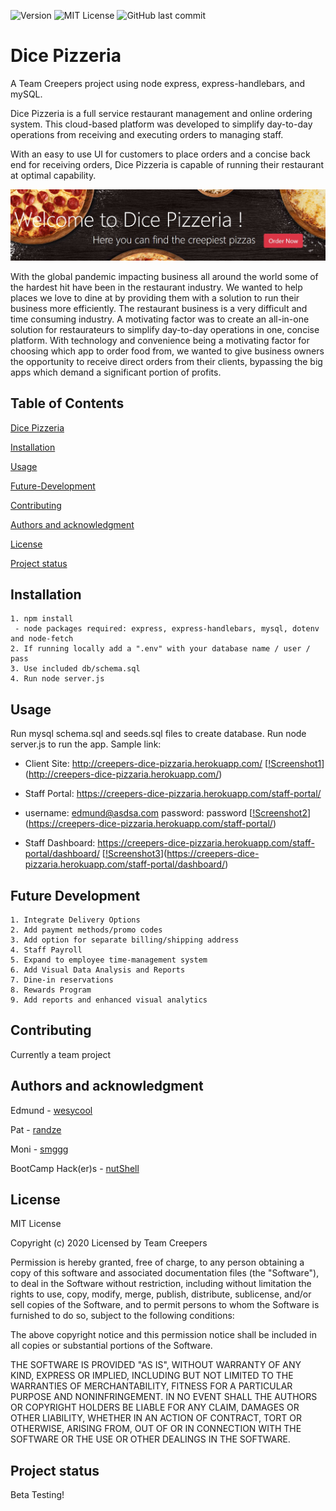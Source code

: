 ![Version](https://badge.fury.io/gh/tterb%2FHyde.svg) ![MIT License](https://img.shields.io/apm/l/atomic-design-ui.svg?) ![GitHub last commit](https://img.shields.io/github/last-commit/google/skia.svg?style=flat)
# Dice Pizzeria
A Team Creepers project using node express, express-handlebars, and mySQL.

Dice Pizzeria is a full service restaurant management and online ordering system. This cloud-based platform was developed to simplify day-to-day operations from receiving and executing orders to managing staff.

With an easy to use UI for customers to place orders and a concise back end for receiving orders, Dice Pizzeria is capable of running their restaurant at optimal capability.

![pic](pic.jpg?raw=true "Dice Pizzeria")

With the global pandemic impacting business all around the world some of the hardest hit have been in the restaurant industry. We wanted to help places we love to dine at by providing them with a solution to run their business more efficiently. The restaurant business is a very difficult and time consuming industry. A motivating factor was to create an all-in-one solution for restaurateurs to simplify day-to-day operations in one, concise platform. With technology and convenience being a motivating factor for choosing which app to order food from, we wanted to give business owners the opportunity to receive direct orders from their clients, bypassing the big apps which demand a significant portion of profits.

## Table of Contents
[Dice Pizzeria](#Dice-Pizzeria)

[Installation](#Installation)

[Usage](#Usage)

[Future-Development](#Future-Development)

[Contributing](#Contributing)

[Authors and acknowledgment](#Authors-and-acknowledgment)

[License](#License)

[Project status](#Project-status)

## Installation
```
1. npm install
 - node packages required: express, express-handlebars, mysql, dotenv and node-fetch
2. If running locally add a ".env" with your database name / user / pass
3. Use included db/schema.sql
4. Run node server.js
```

## Usage
Run mysql schema.sql and seeds.sql files to create database.
Run node server.js to run the app.
Sample link:
- Client Site: http://creepers-dice-pizzaria.herokuapp.com/
[[!Screenshot1](./screenshot1.png)](http://creepers-dice-pizzaria.herokuapp.com/)

- Staff Portal: https://creepers-dice-pizzaria.herokuapp.com/staff-portal/
- username: edmund@asdsa.com password: password
[[!Screenshot2](./screenshot2.png)](https://creepers-dice-pizzaria.herokuapp.com/staff-portal/)

- Staff Dashboard: https://creepers-dice-pizzaria.herokuapp.com/staff-portal/dashboard/
[[!Screenshot3](./screenshot3.png)](https://creepers-dice-pizzaria.herokuapp.com/staff-portal/dashboard/)

## Future Development
```
1. Integrate Delivery Options
2. Add payment methods/promo codes
3. Add option for separate billing/shipping address
4. Staff Payroll
5. Expand to employee time-management system
6. Add Visual Data Analysis and Reports
7. Dine-in reservations
8. Rewards Program
9. Add reports and enhanced visual analytics 
```

## Contributing
Currently a team project

## Authors and acknowledgment
Edmund - [wesycool](https://github.com/wesycool)

Pat - [randze](https://github.com/randze)

Moni - [smggg](https://github.com/smggg)

BootCamp Hack(er)s - [nutShell](https://github.com/wesycool/nutShell)

## License

MIT License

Copyright (c) 2020 Licensed by Team Creepers

Permission is hereby granted, free of charge, to any person obtaining a copy
of this software and associated documentation files (the "Software"), to deal
in the Software without restriction, including without limitation the rights
to use, copy, modify, merge, publish, distribute, sublicense, and/or sell
copies of the Software, and to permit persons to whom the Software is
furnished to do so, subject to the following conditions:

The above copyright notice and this permission notice shall be included in all
copies or substantial portions of the Software.

THE SOFTWARE IS PROVIDED "AS IS", WITHOUT WARRANTY OF ANY KIND, EXPRESS OR
IMPLIED, INCLUDING BUT NOT LIMITED TO THE WARRANTIES OF MERCHANTABILITY,
FITNESS FOR A PARTICULAR PURPOSE AND NONINFRINGEMENT. IN NO EVENT SHALL THE
AUTHORS OR COPYRIGHT HOLDERS BE LIABLE FOR ANY CLAIM, DAMAGES OR OTHER
LIABILITY, WHETHER IN AN ACTION OF CONTRACT, TORT OR OTHERWISE, ARISING FROM,
OUT OF OR IN CONNECTION WITH THE SOFTWARE OR THE USE OR OTHER DEALINGS IN THE
SOFTWARE.

## Project status
Beta Testing!
